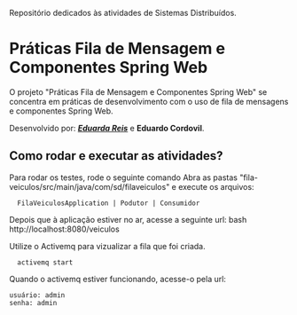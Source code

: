  Repositório dedicados às atividades de Sistemas Distribuídos.
# Práticas Fila de Mensagem e Componentes Spring Web 

O projeto "Práticas Fila de Mensagem e Componentes Spring Web" se concentra em práticas de desenvolvimento com o uso de fila de mensagens e componentes Spring Web. 

Desenvolvido por: ***[Eduarda Reis](https://github.com/EduardaReis3332)*** e **Eduardo Cordovil**.

## Como rodar e executar as atividades?

Para rodar os testes, rode o seguinte comando
Abra as pastas "fila-veiculos/src/main/java/com/sd/filaveiculos" e execute os arquivos:
```
  FilaVeiculosApplication | Podutor | Consumidor
```
Depois que à aplicação estiver no ar, acesse a seguinte url: 
bash
  http://localhost:8080/veiculos

Utilize o Activemq para vizualizar a fila que foi criada.
```
  activemq start
```
Quando o activemq estiver funcionando, acesse-o pela url:
```
usuário: admin
senha: admin
```
